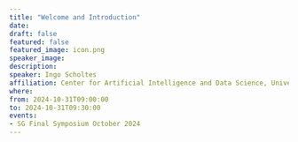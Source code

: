 ```yaml
---
title: "Welcome and Introduction"
date:
draft: false
featured: false
featured_image: icon.png
speaker_image:
description:
speaker: Ingo Scholtes
affiliation: Center for Artificial Intelligence and Data Science, Universität of Würzburg
where:
from: 2024-10-31T09:00:00
to: 2024-10-31T09:30:00
events:
- SG Final Symposium October 2024 
---
```

